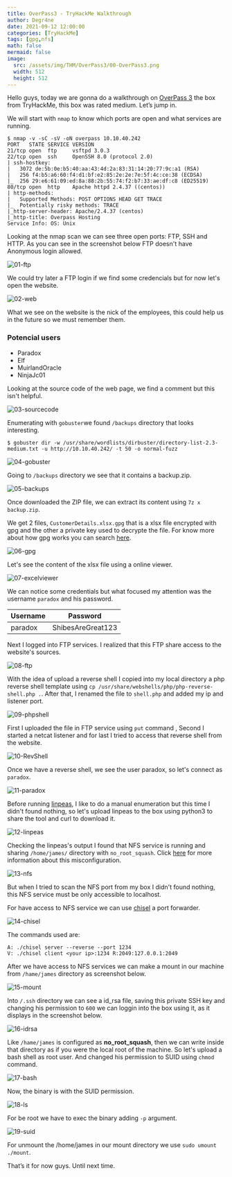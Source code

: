 ```yaml
---
title: OverPass3 - TryHackMe Walkthrough
author: Degr4ne
date: 2021-09-12 12:00:00 
categories: [TryHackMe]
tags: [gpg,nfs]
math: false
mermaid: false
image:
  src: /assets/img/THM/OverPass3/00-OverPass3.png
  width: 512
  height: 512
---
```

Hello guys, today we are gonna do a walkthrough on [OverPass 3](https://tryhackme.com/room/overpass3hosting) the box from TryHackMe, this box was rated medium. Let’s jump in.

We will start with `nmap` to know which ports are open and what services are running.
```console
$ nmap -v -sC -sV -oN overpass 10.10.40.242
PORT   STATE SERVICE VERSION
21/tcp open  ftp     vsftpd 3.0.3
22/tcp open  ssh     OpenSSH 8.0 (protocol 2.0)
| ssh-hostkey: 
|   3072 de:5b:0e:b5:40:aa:43:4d:2a:83:31:14:20:77:9c:a1 (RSA)
|   256 f4:b5:a6:60:f4:d1:bf:e2:85:2e:2e:7e:5f:4c:ce:38 (ECDSA)
|_  256 29:e6:61:09:ed:8a:88:2b:55:74:f2:b7:33:ae:df:c8 (ED25519)
80/tcp open  http    Apache httpd 2.4.37 ((centos))
| http-methods: 
|   Supported Methods: POST OPTIONS HEAD GET TRACE
|_  Potentially risky methods: TRACE
|_http-server-header: Apache/2.4.37 (centos)
|_http-title: Overpass Hosting
Service Info: OS: Unix
```

Looking at the nmap scan we can see three open ports: FTP, SSH and HTTP.
As you can see in the screenshot below FTP doesn't have Anonymous login allowed.

![01-ftp](/assets/img/THM/OverPass3/01-ftp.png)

We could try later a FTP login if we find some credencials but for now let's open the website.

![02-web](/assets/img/THM/OverPass3/02-web.png)

What we see on the website is the nick of the employees, this could help us in the future so we must remember them.

### Potencial users
- Paradox
- Elf 
- MuirlandOracle
- NinjaJc01

Looking at the source code of the web page, we find a comment but this isn't helpful.

![03-sourcecode](/assets/img/THM/OverPass3/03-sourcecode.png)

Enumerating with `gobuster`we found `/backups` directory that looks interesting.
```console
$ gobuster dir -w /usr/share/wordlists/dirbuster/directory-list-2.3-medium.txt -u http://10.10.40.242/ -t 50 -o normal-fuzz
```
![04-gobuster](/assets/img/THM/OverPass3/04-gobuster.png)

Going to `/backups` directory we see that it contains a backup.zip.

![05-backups](/assets/img/THM/OverPass3/05-backups.png)

Once downloaded the ZIP file, we can extract its content using `7z x backup.zip`.

We get 2 files, `CustomerDetails.xlsx.gpg` that is a xlsx file encrypted with gpg and the other a private key used to decrypte the file. For know more about how gpg works you can search [here](https://www.gnupg.ordg/gph/en/manual.html).

![06-gpg](/assets/img/THM/OverPass3/06-gpg.png)

Let's see the content of the xlsx file using a online viewer.

![07-excelviewer](/assets/img/THM/OverPass3/07-excelviewer.png)

We can notice some credentials but what focused my attention was the username `paradox` and his password.

Username|Password
-|-
paradox | ShibesAreGreat123

Next I logged into FTP services. I realized that this FTP share access to the website's sources.

![08-ftp](/assets/img/THM/OverPass3/08-ftp.png)

With the idea of upload a reverse shell I copied into my local directory a php reverse shell template using `cp /usr/share/webshells/php/php-reverse-shell.php .`. After that, I renamed the file to `shell.php` and added my ip and listener port. 

![09-phpshell](/assets/img/THM/OverPass3/09-phpshell.png)

First I uploaded the file in FTP service using `put` command , Second I started a netcat  listener and for last I tried to access that reverse shell  from the website.

![10-RevShell](/assets/img/THM/OverPass3/10-RevShell.png)

Once we have a reverse shell, we see the user paradox, so let's connect as `paradox`.

![11-paradox](/assets/img/THM/OverPass3/11-paradox.png)

Before running [linpeas](https://github.com/carlospolop/PEASS-ng/tree/master/linPEAS), I like to do a manual enumeration but this time I didn't found nothing, so let's upload linpeas to the box using python3 to share the tool and curl to download it.

![12-linpeas](/assets/img/THM/OverPass3/12-linpeas.png)

Checking the linpeas's output I found that NFS service is running and sharing `/home/james/` directory with `no_root_squash`. Click [here](https://book.hacktricks.xyz/linux-unix/privilege-escalation/nfs-no_root_squash-misconfiguration-pe) for more information about this misconfiguration.

![13-nfs](/assets/img/THM/OverPass3/13-nfs.png)

But when I tried to scan the NFS port from my box I didn't found nothing, this NFS service must be only accessible to localhost.

For have access to NFS service we can use [chisel](https://github.com/jpillora/chisel/releases) a port forwarder.

![14-chisel](/assets/img/THM/OverPass3/14-chisel.png)

The commands used are:
```
A: ./chisel server --reverse --port 1234 
V: ./chisel client <your ip>:1234 R:2049:127.0.0.1:2049
```

After we have access to NFS services we can make a mount in our machine from `/hame/james` directory as screenshot below.

![15-mount](/assets/img/THM/OverPass3/15-mount.png)

Into `/.ssh` directory we can see a id_rsa file, saving this private SSH key and changing his permission to `600` we can loggin into the box using it, as it displays in the screenshot below.

![16-idrsa](/assets/img/THM/OverPass3/16-idrsa.png)

Like `/hame/james` is configured as **no_root_squash**, then we can write inside that directory as if you were the local root of the machine. So let's upload a bash shell as root user. And changed his permission to SUID using `chmod` command.

![17-bash](/assets/img/THM/OverPass3/17-bash.png)

Now, the binary is with the SUID permission.

![18-ls](/assets/img/THM/OverPass3/18-ls.png)

For be root we have to exec the binary adding `-p` argument.

![19-suid](/assets/img/THM/OverPass3/19-suid.png)

For unmount the /home/james in our mount directory we use `sudo umount ./mount`.

That’s it for now guys. Until next time.
